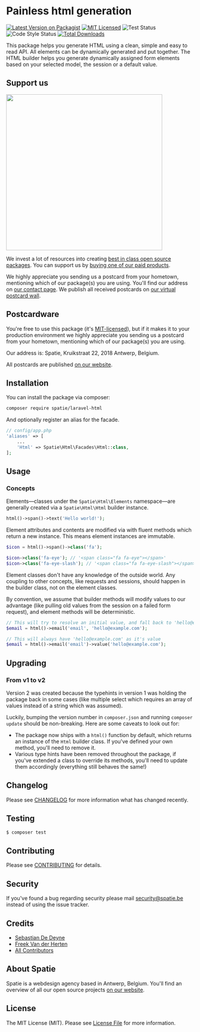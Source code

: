 # Painless html generation

[![Latest Version on Packagist](https://img.shields.io/packagist/v/spatie/laravel-html.svg?style=flat-square)](https://packagist.org/packages/spatie/laravel-html)
[![MIT Licensed](https://img.shields.io/badge/license-MIT-brightgreen.svg?style=flat-square)](LICENSE.md)
![Test Status](https://img.shields.io/github/workflow/status/spatie/laravel-html/run-tests?label=tests)
![Code Style Status](https://img.shields.io/github/workflow/status/spatie/laravel-html/Check%20&%20fix%20styling?label=code%20style)
[![Total Downloads](https://img.shields.io/packagist/dt/spatie/laravel-html.svg?style=flat-square)](https://packagist.org/packages/spatie/laravel-html)

This package helps you generate HTML using a clean, simple and easy to read API. All elements can be dynamically generated and put together. The HTML builder helps you generate dynamically assigned form elements based on your selected model, the session or a default value.

## Support us

[<img src="https://github-ads.s3.eu-central-1.amazonaws.com/laravel-html.jpg?t=1" width="419px" />](https://spatie.be/github-ad-click/laravel-html)

We invest a lot of resources into creating [best in class open source packages](https://spatie.be/open-source). You can support us by [buying one of our paid products](https://spatie.be/open-source/support-us).

We highly appreciate you sending us a postcard from your hometown, mentioning which of our package(s) you are using. You'll find our address on [our contact page](https://spatie.be/about-us). We publish all received postcards on [our virtual postcard wall](https://spatie.be/open-source/postcards).

## Postcardware

You're free to use this package (it's [MIT-licensed](LICENSE.md)), but if it makes it to your production environment we highly appreciate you sending us a postcard from your hometown, mentioning which of our package(s) you are using.

Our address is: Spatie, Kruikstraat 22, 2018 Antwerp, Belgium.

All postcards are published [on our website](https://spatie.be/en/opensource/postcards).

## Installation

You can install the package via composer:

``` bash
composer require spatie/laravel-html
```

And optionally register an alias for the facade.

```php
// config/app.php
'aliases' => [
    ...
    'Html' => Spatie\Html\Facades\Html::class,
];
```

## Usage

### Concepts

Elements—classes under the `Spatie\Html\Elements` namespace—are generally created via a `Spatie\Html\Html` builder instance.

```php
html()->span()->text('Hello world!');
```

Element attributes and contents are modified via with fluent methods which return a new instance. This means element instances are immutable.

```php
$icon = html()->span()->class('fa');

$icon->class('fa-eye'); // '<span class="fa fa-eye"></span>'
$icon->class('fa-eye-slash'); // '<span class="fa fa-eye-slash"></span>'
```

Element classes don't have any knowledge of the outside world. Any coupling to other concepts, like requests and sessions, should happen in the builder class, not on the element classes.

By convention, we assume that builder methods will modify values to our advantage (like pulling old values from the session on a failed form request), and element methods will be deterministic.

```php
// This will try to resolve an initial value, and fall back to 'hello@example.com'
$email = html()->email('email', 'hello@example.com');

// This will always have 'hello@example.com' as it's value
$email = html()->email('email')->value('hello@example.com');
```

## Upgrading

### From v1 to v2

Version 2 was created because the typehints in version 1 was holding the package back in some cases (like multiple select which requires an array of values instead of a string which was assumed).

Luckily, bumping the version number in `composer.json` and running `composer update` should be non-breaking. Here are some caveats to look out for:

- The package now ships with a `html()` function by default, which returns an instance of the `Html` builder class. If you've defined your own method, you'll need to remove it.
- Various type hints have been removed throughout the package, if you've extended a class to override its methods, you'll need to update them accordingly (everything still behaves the same!)

## Changelog

Please see [CHANGELOG](CHANGELOG.md) for more information what has changed recently.

## Testing

```bash
$ composer test
```

## Contributing

Please see [CONTRIBUTING](https://github.com/spatie/.github/blob/main/CONTRIBUTING.md) for details.

## Security

If you've found a bug regarding security please mail [security@spatie.be](mailto:security@spatie.be) instead of using the issue tracker.

## Credits

- [Sebastian De Deyne](https://github.com/sebastiandedeyne)
- [Freek Van der Herten](https://github.com/freekmurze)
- [All Contributors](../../contributors)

## About Spatie
Spatie is a webdesign agency based in Antwerp, Belgium. You'll find an overview of all our open source projects [on our website](https://spatie.be/opensource).

## License

The MIT License (MIT). Please see [License File](LICENSE.md) for more information.
